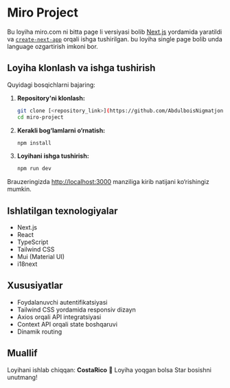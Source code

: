 # Miro Project

Bu loyiha miro.com ni bitta page li versiyasi bolib [Next.js](https://nextjs.org) yordamida yaratildi va [`create-next-app`](https://nextjs.org/docs/app/api-reference/cli/create-next-app) orqali ishga tushirilgan. bu loyiha single page bolib unda language ozgartirish imkoni bor.

## Loyiha klonlash va ishga tushirish

Quyidagi bosqichlarni bajaring:

1. **Repository'ni klonlash:**
   ```bash
   git clone [<repository_link>](https://github.com/AbdulboisNigmatjonov17/miro-project.git)
   cd miro-project
   ```

2. **Kerakli bog‘lamlarni o‘rnatish:**
   ```bash
   npm install
   ```

3. **Loyihani ishga tushirish:**
   ```bash
   npm run dev
   ```

Brauzeringizda [http://localhost:3000](http://localhost:3000) manziliga kirib natijani ko‘rishingiz mumkin.

## Ishlatilgan texnologiyalar
- Next.js
- React
- TypeScript
- Tailwind CSS
- Mui (Material UI)
- i18next

## Xususiyatlar
- Foydalanuvchi autentifikatsiyasi
- Tailwind CSS yordamida responsiv dizayn
- Axios orqali API integratsiyasi
- Context API orqali state boshqaruvi
- Dinamik routing

## Muallif
Loyihani ishlab chiqqan: **CostaRico** 🚀
Loyiha yoqgan bolsa Star bosishni unutmang!

